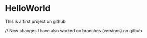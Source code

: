 # HelloWorld
This is a first project on github

// New changes
I have also worked on branches (versions) on github
